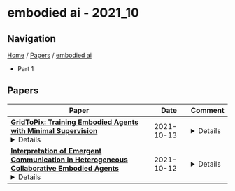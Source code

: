 # embodied ai - 2021_10

## Navigation

[Home](https://lixin97.github.io/arXivRadar) / [Papers](https://lixin97.github.io/arXivRadar/papers) / [embodied ai](https://lixin97.github.io/arXivRadar/papers/embodied_ai)

- Part 1

## Papers

| **Paper** | **Date** | **Comment** |
| --- | --- | --- |
| **[GridToPix: Training Embodied Agents with Minimal Supervision](http://arxiv.org/abs/2105.00931v2)**<details>While deep reinforcement learning (RL) promises freedom from hand-labeled data, great successes, especially for Embodied AI, require significant work to create supervision via carefully shaped rewards. Indeed, without shaped rewards, i.e., with only terminal rewards, present-day Embodied AI results degrade significantly across Embodied AI problems from single-agent Habitat-based PointGoal Navigation (SPL drops from 55 to 0) and two-agent AI2-THOR-based Furniture Moving (success drops from 58% to 1%) to three-agent Google Football-based 3 vs. 1 with Keeper (game score drops from 0.6 to 0.1). As training from shaped rewards doesn't scale to more realistic tasks, the community needs to improve the success of training with terminal rewards. For this we propose GridToPix: 1) train agents with terminal rewards in gridworlds that generically mirror Embodied AI environments, i.e., they are independent of the task; 2) distill the learned policy into agents that reside in complex visual worlds. Despite learning from only terminal rewards with identical models and RL algorithms, GridToPix significantly improves results across tasks: from PointGoal Navigation (SPL improves from 0 to 64) and Furniture Moving (success improves from 1% to 25%) to football gameplay (game score improves from 0.1 to 0.6). GridToPix even helps to improve the results of shaped reward training.</details> | 2021-10-13 | <details>Project page: https://unnat.github.io/gridtopix/ ; last two authors contributed equally</details> |
| **[Interpretation of Emergent Communication in Heterogeneous Collaborative Embodied Agents](http://arxiv.org/abs/2110.05769v1)**<details>Communication between embodied AI agents has received increasing attention in recent years. Despite its use, it is still unclear whether the learned communication is interpretable and grounded in perception. To study the grounding of emergent forms of communication, we first introduce the collaborative multi-object navigation task CoMON. In this task, an oracle agent has detailed environment information in the form of a map. It communicates with a navigator agent that perceives the environment visually and is tasked to find a sequence of goals. To succeed at the task, effective communication is essential. CoMON hence serves as a basis to study different communication mechanisms between heterogeneous agents, that is, agents with different capabilities and roles. We study two common communication mechanisms and analyze their communication patterns through an egocentric and spatial lens. We show that the emergent communication can be grounded to the agent observations and the spatial structure of the 3D environment. Video summary: https://youtu.be/kLv2rxO9t0g</details> | 2021-10-12 | <details>Project page: https://shivanshpatel35.github.io/comon/ ; the first three authors contributed equally</details> |
